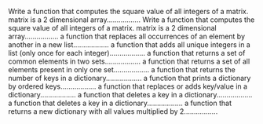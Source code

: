 Write a function that computes the square value of all integers of a matrix. matrix is a 2 dimensional array.................
Write a function that computes the square value of all integers of a matrix. matrix is a 2 dimensional array.................
a function that replaces all occurrences of an element by another in a new list..................
a function that adds all unique integers in a list (only once for each integer)..................
a function that returns a set of common elements in two sets..................
a function that returns a set of all elements present in only one set..................
a function that returns the number of keys in a dictionary..................
a function that prints a dictionary by ordered keys..................
a function that replaces or adds key/value in a dictionary..................
a function that deletes a key in a dictionary..................
a function that deletes a key in a dictionary..................
a function that returns a new dictionary with all values multiplied by 2.................
